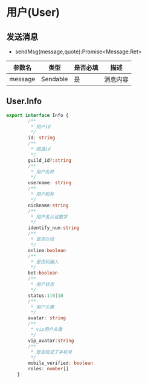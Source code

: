 # 用户(User)
## 发送消息
- sendMsg(message,quote):Promise\<Message.Ret>

| 参数名      | 类型       | 是否必填 | 描述        |
|----------|----------|------|-----------|
| message  | Sendable |是| 消息内容      |
## User.Info
```typescript
export interface Info {
        /**
         * 用户id
         */
        id: string
        /**
         * 频道id
         */
        guild_id?:string
        /**
         * 用户名称
         */
        username: string
        /**
         * 用户昵称
         */
        nickname:string
        /**
         * 用户名认证数字
         */
        identify_num:string
        /**
         * 是否在线
         */
        online:boolean
        /**
         * 是否机器人
         */
        bot:boolean
        /**
         * 用户状态
         */
        status:1|0|10
        /**
         * 用户头像
         */
        avatar: string
        /**
         * vip用户头像
         */
        vip_avatar:string
        /**
         * 是否验证了手机号
         */
        mobile_verified: boolean
        roles: number[]
    }
```

